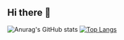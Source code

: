 ## Hi there 👋

![Anurag's GitHub stats](https://github-readme-stats.vercel.app/api?username=allanasr&show_icons=true&theme=catppuccin_mocha )                    [![Top Langs](https://github-readme-stats.vercel.app/api/top-langs/?username=allanasr&show_icons=true&theme=catppuccin_mocha )](https://github.com/anuraghazra/github-readme-stats)


